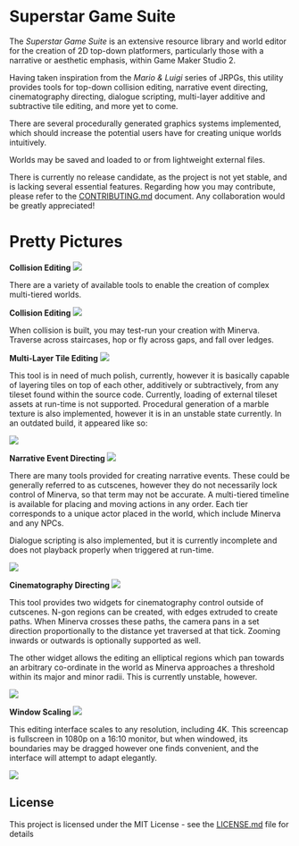 # Superstar Game Suite

The _Superstar Game Suite_ is an extensive resource library and world editor for the creation of 2D top-down platformers, particularly those with a narrative or aesthetic emphasis, within Game Maker Studio 2.

Having taken inspiration from the _Mario & Luigi_ series of JRPGs, this utility provides tools for top-down collision editing, narrative event directing, cinematography directing, dialogue scripting, multi-layer additive and subtractive tile editing, and more yet to come.

There are several procedurally generated graphics systems implemented, which should increase the potential users have for creating unique worlds intuitively.

Worlds may be saved and loaded to or from lightweight external files.

There is currently no release candidate, as the project is not yet stable, and is lacking several essential features. Regarding how you may contribute, please refer to the [CONTRIBUTING.md](CONTRIBUTING.md) document. Any collaboration would be greatly appreciated!

# Pretty Pictures
**Collision Editing**
![](GIFs/CollisionEditing.gif)

There are a variety of available tools to enable the creation of complex multi-tiered worlds.

**Collision Editing**
![](GIFs/Platforming.gif)

When collision is built, you may test-run your creation with Minerva. Traverse across staircases, hop or fly across gaps, and fall over ledges.

**Multi-Layer Tile Editing**
![](GIFs/TileEditing.gif)

This tool is in need of much polish, currently, however it is basically capable of layering tiles on top of each other, additively or subtractively, from any tileset found within the source code. Currently, loading of external tileset assets at run-time is not supported. Procedural generation of a marble texture is also implemented, however it is in an unstable state currently. In an outdated build, it appeared like so:

![](GIFs/MarbleOld.png)

**Narrative Event Directing**
![](GIFs/EventEditing.gif)

There are many tools provided for creating narrative events. These could be generally referred to as cutscenes, however they do not necessarily lock control of Minerva, so that term may not be accurate. A multi-tiered timeline is available for placing and moving actions in any order. Each tier corresponds to a unique actor placed in the world, which include Minerva and any NPCs.

Dialogue scripting is also implemented, but it is currently incomplete and does not playback properly when triggered at run-time.

![](GIFs/DialogueEditing.gif)

**Cinematography Directing**
![](GIFs/CameraPanningEditing.gif)

This tool provides two widgets for cinematography control outside of cutscenes. N-gon regions can be created, with edges extruded to create paths. When Minerva crosses these paths, the camera pans in a set direction proportionally to the distance yet traversed at that tick. Zooming inwards or outwards is optionally supported as well.

The other widget allows the editing an elliptical regions which pan towards an arbitrary co-ordinate in the world as Minerva approaches a threshold within its major and minor radii. This is currently unstable, however.

![](GIFs/CameraAnchor.png)

**Window Scaling**
![](GIFs/WindowScaling.png)

This editing interface scales to any resolution, including 4K. This screencap is fullscreen in 1080p on a 16:10 monitor, but when windowed, its boundaries may be dragged however one finds convenient, and the interface will attempt to adapt elegantly.

![](GIFs/WindowWeird.png)

## License

This project is licensed under the MIT License - see the [LICENSE.md](LICENSE.md) file for details
